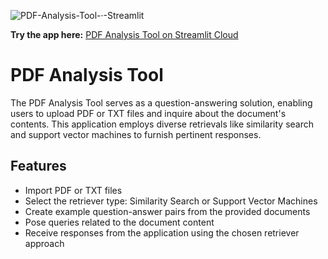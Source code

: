 
![PDF-Analysis-Tool-·-Streamlit](https://github.com/farukalampro/pdf-analysis-streamlit-app/assets/92469073/622dfe67-3d68-43f6-bd6c-766e25b9b4da)



**Try the app here:** [PDF Analysis Tool on Streamlit Cloud](https://pdf-analysis-tool.streamlit.app/)

# PDF Analysis Tool

The PDF Analysis Tool serves as a question-answering solution, enabling users to upload PDF or TXT files and inquire about the document's contents. This application employs diverse retrievals like similarity search and support vector machines to furnish pertinent responses.

## Features

- Import PDF or TXT files
- Select the retriever type: Similarity Search or Support Vector Machines
- Create example question-answer pairs from the provided documents
- Pose queries related to the document content
- Receive responses from the application using the chosen retriever approach




